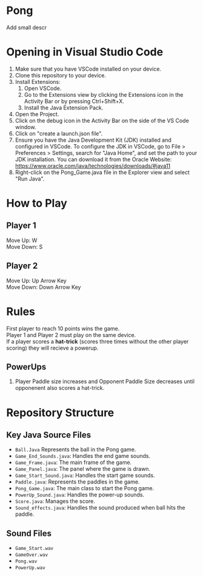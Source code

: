 # Pong
Add small descr

# Opening in Visual Studio Code
1. Make sure that you have VSCode installed on your device.
2. Clone this repository to your device.
3. Install Extensions:
     1. Open VSCode.
     2. Go to the Extensions view by clicking the Extensions icon in the Activity Bar or by pressing Ctrl+Shift+X.
     3. Install the Java Extension Pack.
4. Open the Project.
5. Click on the debug icon in the Activity Bar on the side of the VS Code window.
6. Click on "create a launch.json file".
7. Ensure you have the Java Development Kit (JDK) installed and configured in VSCode. To configure the JDK in VSCode, go to File > Preferences > Settings, search for "Java Home", and set the path to your JDK installation.  You can download it from the Oracle Website: https://www.oracle.com/java/technologies/downloads/#java11
9. Right-click on the Pong_Game.java file in the Explorer view and select "Run Java".

# How to Play
## Player 1  
Move Up: W  
Move Down: S

## Player 2  
Move Up: Up Arrow Key  
Move Down: Down Arrow Key  

# Rules  
First player to reach 10 points wins the game.  
Player 1 and Player 2 must play on the same device.  
If a player scores a **hat-trick** (scores three times without the other player scoring) they will recieve a powerup. 

## PowerUps  
1. Player Paddle size increases and Opponent Paddle Size decreases until opponenent also scores a hat-trick.  


# Repository Structure
## Key Java Source Files
- `Ball.Java` Represents the ball in the Pong game.  
- `Game_End_Sounds.java`: Handles the end game sounds.  
- `Game_Frame.java`: The main frame of the game.  
- `Game_Panel.java`: The panel where the game is drawn.  
- `Game_Start_Sound.java`: Handles the start game sounds.  
- `Paddle.java`: Represents the paddles in the game.  
- `Pong_Game.java`: The main class to start the Pong game.  
- `PowerUp_Sound.java`: Handles the power-up sounds.  
- `Score.java`: Manages the score.  
- `Sound_effects.java`: Handles the sound produced when ball hits the paddle.  
## Sound Files
- `Game_Start.wav` 
- `GameOver.wav`  
- `Pong.wav`  
- `PowerUp.wav`

  

